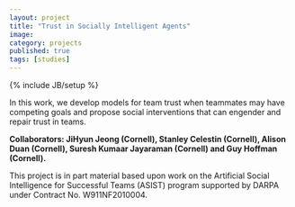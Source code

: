 ```yaml
---
layout: project
title: "Trust in Socially Intelligent Agents"
image: 
category: projects
published: true
tags: [studies]
---
```

{% include JB/setup %}

In this work, we develop models for team trust when teammates may have competing goals and propose social interventions that can engender and repair trust in teams. 

<!--more-->

**Collaborators: JiHyun Jeong (Cornell), Stanley Celestin (Cornell), Alison Duan (Cornell), Suresh Kumaar Jayaraman (Cornell) and Guy Hoffman (Cornell).**


This project is in part material based upon work on the Artificial Social Intelligence for Successful Teams (ASIST) program supported by DARPA under Contract No. W911NF2010004. 
